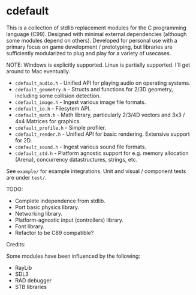 # cdefault

This is a collection of stdlib replacement modules for the C programming language (C99).
Designed with minimal external dependencies (although some modules depend on others).
Developed for personal use with a primary focus on game development / prototyping, but
libraries are sufficiently modularized to plug and play for a variety of usecases.

NOTE: Windows is explicitly supported. Linux is partially supported. I'll get around to Mac eventually.

*  `cdefault_audio.h`    - Unified API for playing audio on operating systems.
*  `cdefault_geometry.h` - Structs and functions for 2/3D geometry, including some collision detection.
*  `cdefault_image.h`    - Ingest various image file formats.
*  `cdefault_io.h`       - Filesytem API.
*  `cdefault_math.h`     - Math library, particularly 2/3/4D vectors and 3x3 / 4x4 Matrices for graphics.
*  `cdefault_profile.h`  - Simple profiler.
*  `cdefault_render.h`   - Unified API for basic rendering. Extensive support for 2D.
*  `cdefault_sound.h`    - Ingest various sound file formats.
*  `cdefault_std.h`      - Platform agnostic support for e.g. memory allocation (Arena), concurrency datastructures, strings, etc.

See `example/` for example integrations. Unit and visual / component tests are under `test/`.

TODO:

*  Complete independence from stdlib.
*  Port basic physics library.
*  Networking library.
*  Platform-agnostic input (controllers) library.
*  Font library.
*  Refactor to be C89 compatible?

Credits:

Some modules have been influenced by the following:

*  RayLib
*  SDL3
*  RAD debugger
*  STB libraries
